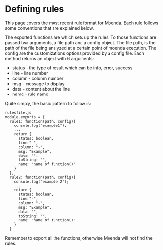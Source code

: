 # Defining rules
This page covers the most recent rule format for Moenda. Each rule follows some conventions that are explained below.

The exported functions are which sets up the rules. To those functions are passed two arguments, a file path and a config object. The file path, is the path of the file being analyzed at a certain point of moenda execution. The config are the customizations options provided by a config file. Each method returns an object with 6 arguments: 
  * status - the type of result which can be info, error, success
  * line - line number
  * column - column number
  * msg - message to display
  * data - content about the line
  * name - rule name 

Quite simply, the basic pattern to follow is:
```
rulesfile.js
module.exports = {
  rule1: function(path, config){
    console.log("example1");
    ...
    return {
      status: boolean,
      line:"-",
      column: "-",
      msg: "Example",
      data: "",
      toString: "",
      name: "name of function()"
    }
  },
  rule2: function(path, config){
    console.log("example 2");
    ...
    return {
      status: boolean,
      line:"-",
      column: "-",
      msg: "Example",
      data: "", 
      toString: "",
      name: "name of function()"
    }
  }
```

Remember to export all the functions, otherwise Moenda will not find the rules.
